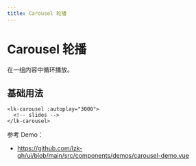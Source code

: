 ```yaml
---
title: Carousel 轮播
---
```


# Carousel 轮播

在一组内容中循环播放。

## 基础用法

```vue
<lk-carousel :autoplay="3000">
  <!-- slides -->
</lk-carousel>
```

参考 Demo：
- https://github.com/lzk-gh/ui/blob/main/src/components/demos/carousel-demo.vue
